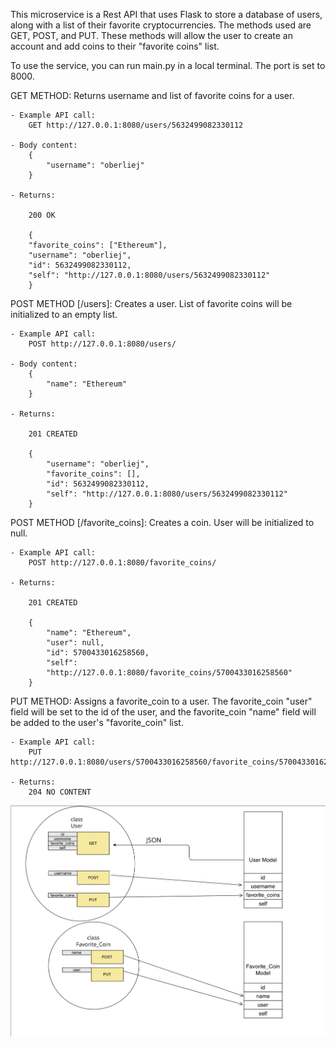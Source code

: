 This microservice is a Rest API that uses Flask to store a database of users, along with a list of their favorite cryptocurrencies. The methods used are GET, POST, and PUT. These methods will allow the user to create an account and add coins to their "favorite coins" list.

To use the service, you can run main.py in a local terminal. The port is set to 8000.

GET METHOD: Returns username and list of favorite coins for a user.

    - Example API call:
        GET http://127.0.0.1:8080/users/5632499082330112

    - Body content:
        {
            "username": "oberliej"
        }

    - Returns:

        200 OK

        {
        "favorite_coins": ["Ethereum"],
        "username": "oberliej",
        "id": 5632499082330112,
        "self": "http://127.0.0.1:8080/users/5632499082330112"
        }

POST METHOD [/users]: Creates a user. List of favorite coins will be initialized to an empty list.

    - Example API call:
        POST http://127.0.0.1:8080/users/

    - Body content:
        {
            "name": "Ethereum"
        }

    - Returns:

        201 CREATED

        {
            "username": "oberliej",
            "favorite_coins": [],
            "id": 5632499082330112,
            "self": "http://127.0.0.1:8080/users/5632499082330112"
        }

POST METHOD [/favorite_coins]: Creates a coin. User will be initialized to null.

    - Example API call:
        POST http://127.0.0.1:8080/favorite_coins/

    - Returns:

        201 CREATED

        {
            "name": "Ethereum",
            "user": null,
            "id": 5700433016258560,
            "self":
            "http://127.0.0.1:8080/favorite_coins/5700433016258560"
        }

PUT METHOD: Assigns a favorite_coin to a user. The favorite_coin "user" field will be set to the id of the user, and the favorite_coin "name" field will be added to the user's "favorite_coin" list.

    - Example API call:
        PUT http://127.0.0.1:8080/users/5700433016258560/favorite_coins/5700433016258560

    - Returns:
        204 NO CONTENT

![UML](UML.png)
